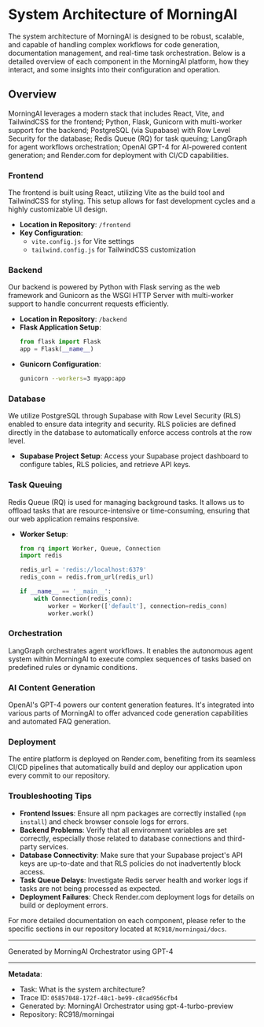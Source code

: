 # System Architecture of MorningAI

The system architecture of MorningAI is designed to be robust, scalable, and capable of handling complex workflows for code generation, documentation management, and real-time task orchestration. Below is a detailed overview of each component in the MorningAI platform, how they interact, and some insights into their configuration and operation.

## Overview

MorningAI leverages a modern stack that includes React, Vite, and TailwindCSS for the frontend; Python, Flask, Gunicorn with multi-worker support for the backend; PostgreSQL (via Supabase) with Row Level Security for the database; Redis Queue (RQ) for task queuing; LangGraph for agent workflows orchestration; OpenAI GPT-4 for AI-powered content generation; and Render.com for deployment with CI/CD capabilities.

### Frontend

The frontend is built using React, utilizing Vite as the build tool and TailwindCSS for styling. This setup allows for fast development cycles and a highly customizable UI design.

- **Location in Repository**: `/frontend`
- **Key Configuration**:
  - `vite.config.js` for Vite settings
  - `tailwind.config.js` for TailwindCSS customization

### Backend

Our backend is powered by Python with Flask serving as the web framework and Gunicorn as the WSGI HTTP Server with multi-worker support to handle concurrent requests efficiently.

- **Location in Repository**: `/backend`
- **Flask Application Setup**:
  ```python
  from flask import Flask
  app = Flask(__name__)
  ```
- **Gunicorn Configuration**:
  ```bash
  gunicorn --workers=3 myapp:app
  ```

### Database

We utilize PostgreSQL through Supabase with Row Level Security (RLS) enabled to ensure data integrity and security. RLS policies are defined directly in the database to automatically enforce access controls at the row level.

- **Supabase Project Setup**:
  Access your Supabase project dashboard to configure tables, RLS policies, and retrieve API keys.

### Task Queuing

Redis Queue (RQ) is used for managing background tasks. It allows us to offload tasks that are resource-intensive or time-consuming, ensuring that our web application remains responsive.

- **Worker Setup**:
  ```python
  from rq import Worker, Queue, Connection
  import redis
  
  redis_url = 'redis://localhost:6379'
  redis_conn = redis.from_url(redis_url)
  
  if __name__ == '__main__':
      with Connection(redis_conn):
          worker = Worker(['default'], connection=redis_conn)
          worker.work()
  ```

### Orchestration

LangGraph orchestrates agent workflows. It enables the autonomous agent system within MorningAI to execute complex sequences of tasks based on predefined rules or dynamic conditions.

### AI Content Generation

OpenAI's GPT-4 powers our content generation features. It's integrated into various parts of MorningAI to offer advanced code generation capabilities and automated FAQ generation.

### Deployment

The entire platform is deployed on Render.com, benefiting from its seamless CI/CD pipelines that automatically build and deploy our application upon every commit to our repository.

### Troubleshooting Tips

- **Frontend Issues**: Ensure all npm packages are correctly installed (`npm install`) and check browser console logs for errors.
- **Backend Problems**: Verify that all environment variables are set correctly, especially those related to database connections and third-party services.
- **Database Connectivity**: Make sure that your Supabase project's API keys are up-to-date and that RLS policies do not inadvertently block access.
- **Task Queue Delays**: Investigate Redis server health and worker logs if tasks are not being processed as expected.
- **Deployment Failures**: Check Render.com deployment logs for details on build or deployment errors.

For more detailed documentation on each component, please refer to the specific sections in our repository located at `RC918/morningai/docs`.

---
Generated by MorningAI Orchestrator using GPT-4

---

**Metadata**:
- Task: What is the system architecture?
- Trace ID: `05857048-172f-48c1-be99-c8cad956cfb4`
- Generated by: MorningAI Orchestrator using gpt-4-turbo-preview
- Repository: RC918/morningai
